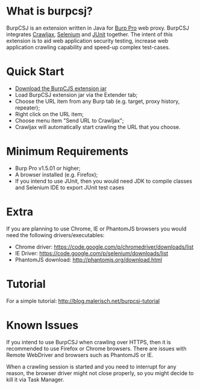 What is burpcsj?
================

BurpCSJ is an extension written in Java for [Burp Pro](http://portswigger.net/burp/) web proxy. 
BurpCSJ integrates [Crawljax](http://www.crawljax.com), [Selenium](http://docs.seleniumhq.org/) and [JUnit](http://junit.org/) together.
The intent of this extension is to aid web application security testing, increase web application crawling capability and speed-up complex test-cases.

Quick Start
===========

- [Download the BurpCJS extension jar](https://docs.google.com/uc?id=0BzURhVH9qFoQMDE1WmppRks3VTQ&export=download)
- Load BurpCSJ extension jar via the Extender tab;
- Choose the URL item from any Burp tab (e.g. target, proxy history, repeater); 
- Right click on the URL item;
- Choose menu item "Send URL to Crawljax";
- Crawljax will automatically start crawling the URL that you choose.

Minimum Requirements
====================

- Burp Pro v1.5.01 or higher;
- A browser installed (e.g. Firefox);
- If you intend to use JUnit, then you would need JDK to compile classes and Selenium IDE to export JUnit test cases

Extra
=====

If you are planning to use Chrome, IE or PhantomJS browsers you would need the following drivers/executables:

- Chrome driver: https://code.google.com/p/chromedriver/downloads/list
- IE Driver: https://code.google.com/p/selenium/downloads/list
- PhantomJS download: http://phantomjs.org/download.html


Tutorial
========

For a simple tutorial: http://blog.malerisch.net/burpcsj-tutorial

Known Issues
============

If you intend to use BurpCSJ when crawling over HTTPS, then it is recommended to use Firefox or Chrome browsers.
There are issues with Remote WebDriver and browsers such as PhantomJS or IE.

When a crawling session is started and you need to interrupt for any reason, the browser driver might not close properly, so you might decide to kill it via Task Manager.